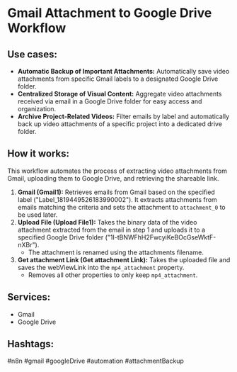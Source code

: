 # Gmail Attachment to Google Drive Workflow

## Use cases:

- **Automatic Backup of Important Attachments:**  Automatically save video attachments from specific Gmail labels to a designated Google Drive folder.
- **Centralized Storage of Visual Content:**  Aggregate video attachments received via email in a Google Drive folder for easy access and organization.
- **Archive Project-Related Videos:**  Filter emails by label and automatically back up video attachments of a specific project into a dedicated drive folder.

## How it works:

This workflow automates the process of extracting video attachments from Gmail, uploading them to Google Drive, and retrieving the shareable link.

1.  **Gmail (Gmail1):** Retrieves emails from Gmail based on the specified label ("Label\_1819449526183990002").  It extracts attachments from emails matching the criteria and sets the attachment to `attachment_0` to be used later.
2.  **Upload File (Upload File1):** Takes the binary data of the video attachment extracted from the email in step 1 and uploads it to a specified Google Drive folder ("1I-tBNWFhH2FwcyiKeBOcGseWktF-nXBr").
    *   The attachment is renamed using the attachments filename.
3.  **Get attachment Link (Get attachment Link):** Takes the uploaded file and saves the webViewLink into the `mp4_attachment` property.
    *   Removes all other properties to only keep `mp4_attachment`.

## Services:

*   Gmail
*   Google Drive

## Hashtags:

#n8n #gmail #googleDrive #automation #attachmentBackup
